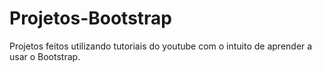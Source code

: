 # Projetos-Bootstrap
Projetos feitos utilizando tutoriais do youtube com o intuito de aprender a usar o Bootstrap. 
